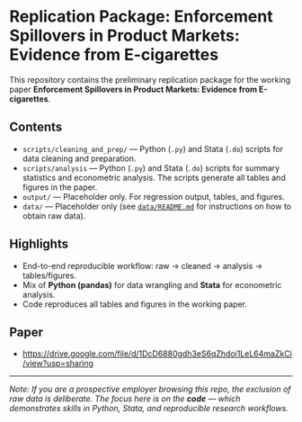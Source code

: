 # Replication Package: Enforcement Spillovers in Product Markets: Evidence from E-cigarettes

This repository contains the preliminary replication package for the working paper
**Enforcement Spillovers in Product Markets: Evidence from E-cigarettes**.  

## Contents
- `scripts/cleaning_and_prep/` — Python (`.py`) and Stata (`.do`) scripts for data cleaning and preparation.
- `scripts/analysis` — Python (`.py`) and Stata (`.do`) scripts for summary statistics and econometric analysis. The scripts generate all tables and figures in the paper.
- `output/` — Placeholder only. For regression output, tables, and figures.
- `data/` — Placeholder only (see [`data/README.md`](data/README.md) for instructions on how to obtain raw data).  


## Highlights
- End-to-end reproducible workflow: raw → cleaned → analysis → tables/figures.
- Mix of **Python (pandas)** for data wrangling and **Stata** for econometric analysis.
- Code reproduces all tables and figures in the working paper.

## Paper
- https://drive.google.com/file/d/1DcD6880gdh3eS6qZhdoi1LeL64maZkCi/view?usp=sharing

---
*Note: If you are a prospective employer browsing this repo, the exclusion of raw data is deliberate. The focus here is on the **code** — which demonstrates skills in Python, Stata, and reproducible research workflows.*
